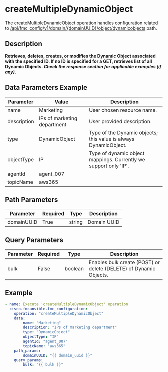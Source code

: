 # createMultipleDynamicObject

The createMultipleDynamicObject operation handles configuration related to [/api/fmc_config/v1/domain/{domainUUID}/object/dynamicobjects](/paths//api/fmc_config/v1/domain/{domain_uuid}/object/dynamicobjects.md) path.&nbsp;
## Description
**Retrieves, deletes, creates, or modifies the Dynamic Object associated with the specified ID. If no ID is specified for a GET, retrieves list of all Dynamic Objects. _Check the response section for applicable examples (if any)._**

## Data Parameters Example
| Parameter | Value | Description |
| --------- | -------- | -------- |
| name | Marketing | User chosen resource name. |
| description | IPs of marketing department | User provided description. |
| type | DynamicObject | Type of the Dynamic objects; this value is always DynamicObject. |
| objectType | IP | Type of dynamic object mappings. Currently we support only 'IP'. |
| agentId | agent_007 |  |
| topicName | aws365 |  |

## Path Parameters
| Parameter | Required | Type | Description |
| --------- | -------- | ---- | ----------- |
| domainUUID | True | string | Domain UUID |

## Query Parameters
| Parameter | Required | Type | Description |
| --------- | -------- | ---- | ----------- |
| bulk | False | boolean | Enables bulk create (POST) or delete (DELETE) of Dynamic Objects. |

## Example
```yaml
- name: Execute 'createMultipleDynamicObject' operation
  cisco.fmcansible.fmc_configuration:
    operation: "createMultipleDynamicObject"
    data:
        name: "Marketing"
        description: "IPs of marketing department"
        type: "DynamicObject"
        objectType: "IP"
        agentId: "agent_007"
        topicName: "aws365"
    path_params:
        domainUUID: "{{ domain_uuid }}"
    query_params:
        bulk: "{{ bulk }}"

```
